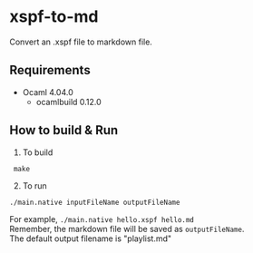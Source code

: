 # xspf-to-md
Convert an .xspf file to markdown file.

## Requirements
* Ocaml 4.04.0
  * ocamlbuild 0.12.0

## How to build & Run

1. To build
```
 make 
```

2. To run

```
./main.native inputFileName outputFileName
```

For example, `./main.native hello.xspf hello.md`  
Remember, the markdown file will be saved as `outputFileName`.  
The default output filename is "playlist.md"

